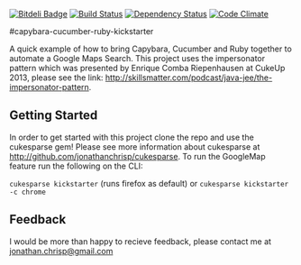 [![Bitdeli Badge](https://d2weczhvl823v0.cloudfront.net/jonathanchrisp/capybara-cucumber-ruby-kickstarter/trend.png)](https://bitdeli.com/free "Bitdeli Badge")
[![Build Status](https://travis-ci.org/jonathanchrisp/capybara-cucumber-ruby-kickstarter.png?branch=master)](https://travis-ci.org/jonathanchrisp/capybara-cucumber-ruby-kickstarter)
[![Dependency Status](https://gemnasium.com/jonathanchrisp/capybara-cucumber-ruby-kickstarter.png)](https://gemnasium.com/jonathanchrisp/capybara-cucumber-ruby-kickstarter)
[![Code Climate](https://codeclimate.com/github/jonathanchrisp/capybara-cucumber-ruby-kickstarter.png)](https://codeclimate.com/github/jonathanchrisp/capybara-cucumber-ruby-kickstarter)

#capybara-cucumber-ruby-kickstarter

A quick example of how to bring Capybara, Cucumber and Ruby together to automate a Google Maps Search. This project uses the impersonator pattern which
was presented by Enrique Comba Riepenhausen at CukeUp 2013, please see the link: http://skillsmatter.com/podcast/java-jee/the-impersonator-pattern.

## Getting Started
In order to get started with this project clone the repo and use the cukesparse gem! Please see more information about cukesparse at http://github.com/jonathanchrisp/cukesparse.
To run the GoogleMap feature run the following on the CLI:

`cukesparse kickstarter` (runs firefox as default) or `cukesparse kickstarter -c chrome`

## Feedback
I would be more than happy to recieve feedback, please contact me at jonathan.chrisp@gmail.com
